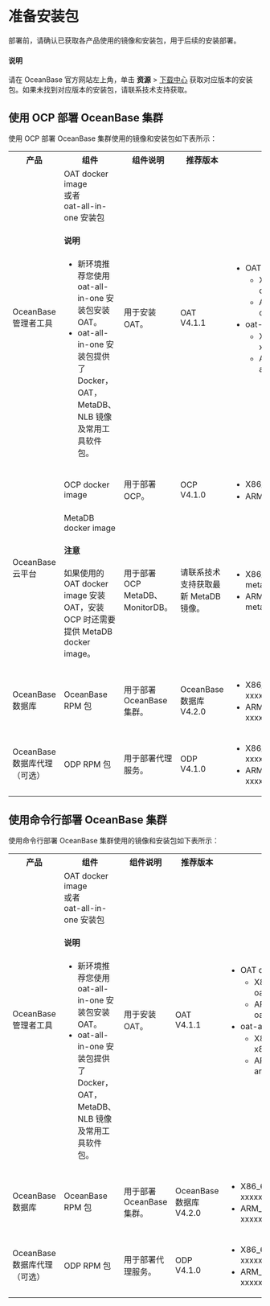 # 准备安装包

部署前，请确认已获取各产品使用的镜像和安装包，用于后续的安装部署。

<main id="notice" type='explain'>
    <h4>说明</h4>
    <p>请在 OceanBase 官方网站左上角，单击 <b>资源</b> > <a href="https://www.oceanbase.com/softwarecenter-enterprise">下载中心</a> 获取对应版本的安装包。如果未找到对应版本的安装包，请联系技术支持获取。</p>
</main>

## 使用 OCP 部署 OceanBase 集群

使用 OCP 部署 OceanBase 集群使用的镜像和安装包如下表所示：

<table>
   <tr>
       <th>产品</th>
       <th>组件</th>
       <th>组件说明</th>
       <th>推荐版本</th>
       <th>安装包/镜像名</th>
   </tr>
   <tr>
       <td>OceanBase 管理者工具</td>
       <td>OAT docker image </br>或者</br>oat-all-in-one 安装包 <main id="notice" type='explain'><h4>说明</h4><p><ul><li>新环境推荐您使用 oat-all-in-one 安装包安装 OAT。</li><li>oat-all-in-one 安装包提供了 Docker，OAT，MetaDB、NLB 镜像及常用工具软件包。</li></ul></p></main></td>
       <td>用于安装 OAT。</td>
       <td>OAT V4.1.1</td>
       <td><ul><li>OAT docker image：<ul><li>X86_64 平台：oat_x.x.x_xxxxxxxx_x86.tgz</li><li>ARM_64 平台：oat_x.x.x_xxxxxxxx_arm.tgz</li></ul>
       </li><li>oat-all-in-one 安装包：<ul><li>X86_64 平台：oat-all-in-one-x86-411.tar</li><li>ARM_64 平台：oat-all-in-one-arm-411.tar</li></ul></li></ul></td>
   </tr>
   <tr>
       <td rowspan=2>OceanBase 云平台</td>
       <td>OCP docker image</td>
       <td>用于部署 OCP。</td>
       <td>OCP V4.1.0</td>
       <td><ul><li>X86_64 平台：ocpxxx.tar.gz</li><li>ARM_64 平台：ocpxxx.arm.tar.gz</li></ul></td>
   </tr>
   <tr>
       <td>MetaDB docker image <main id="notice" type='notice'><h4>注意</h4><p>如果使用的 OAT docker image 安装 OAT，安装 OCP 时还需要提供 MetaDB docker image。</p></main></td>
       <td>用于部署 OCP MetaDB、MonitorDB。</td>
       <td>请联系技术支持获取最新 MetaDB 镜像。</td>
       <td><ul><li>X86_64 平台：meta_xxxxxx_xxxxxx_x86_xxxxxxxx.tgz</li><li>ARM_64 平台：meta_xxxxxx_xxxxxx_arm_xxxxxxxx.tgz</li></ul></td>
   </tr>
   <tr>
       <td>OceanBase 数据库</td>
       <td>OceanBase RPM 包</td>
       <td>用于部署 OceanBase 集群。</td>
       <td>OceanBase 数据库 V4.2.0</td>
       <td><ul><li>X86_64 平台：oceanbase-x.x.x.x-xxxxxxxxxxxxxxxxxx.el7.x86_64.rpm</li><li>ARM_64 平台：oceanbase-x.x.x.x-xxxxxxxxxxxxxxxxxx.el7.aarch64.rpm</li></ul></td>
   </tr>
   <tr>
       <td>OceanBase 数据库代理（可选）</td>
       <td>ODP RPM 包</td>
       <td>用于部署代理服务。</td>
       <td>ODP V4.1.0</td>
       <td><ul><li>X86_64 平台：obproxy-x.x.x.x-xxxxxxxxxxxxxx.el7.x86_64.rpm</li><li>ARM_64 平台：obproxy-x.x.x.x-xxxxxxxxxxxxxx.el7.aarch64.rpm</li></ul></td>
   </tr>
</table>

## 使用命令行部署 OceanBase 集群

使用命令行部署 OceanBase 集群使用的镜像和安装包如下表所示：

<table>
   <tr>
       <th>产品</th>
       <th>组件</th>
       <th>组件说明</th>
       <th>推荐版本</th>
       <th>安装包/镜像名</th>
   </tr>
   <tr>
       <td>OceanBase 管理者工具</td>
       <td>OAT docker image </br>或者</br>oat-all-in-one 安装包 <main id="notice" type='explain'><h4>说明</h4><p><ul><li>新环境推荐您使用 oat-all-in-one 安装包安装 OAT。</li><li>oat-all-in-one 安装包提供了 Docker，OAT，MetaDB、NLB 镜像及常用工具软件包。</li></ul></p></main></td>
       <td>用于安装 OAT。</td>
       <td>OAT V4.1.1</td>
       <td><ul><li>OAT docker image：<ul><li>X86_64 平台：oat_x.x.x_xxxxxxxx_x86.tgz</li><li>ARM_64 平台：oat_x.x.x_xxxxxxxx_arm.tgz</li></ul>
       </li><li>oat-all-in-one 安装包：<ul><li>X86_64 平台：oat-all-in-one-x86-411.tar</li><li>ARM_64 平台：oat-all-in-one-arm-411.tar</li></ul></li></ul></td>
   </tr>
   <tr>
       <td>OceanBase 数据库</td>
       <td>OceanBase RPM 包</td>
       <td>用于部署 OceanBase 集群。</td>
       <td>OceanBase 数据库 V4.2.0</td>
       <td><ul><li>X86_64 平台：oceanbase-x.x.x.x-xxxxxxxxxxxxxxxxxx.el7.x86_64.rpm</li><li>ARM_64 平台：oceanbase-x.x.x.x-xxxxxxxxxxxxxxxxxx.el7.aarch64.rpm</li></ul></td>
   </tr>
   <tr>
       <td>OceanBase 数据库代理（可选）</td>
       <td>ODP RPM 包</td>
       <td>用于部署代理服务。</td>
       <td>ODP V4.1.0</td>
       <td><ul><li>X86_64 平台：obproxy-x.x.x.x-xxxxxxxxxxxxxx.el7.x86_64.rpm</li><li>ARM_64 平台：obproxy-x.x.x.x-xxxxxxxxxxxxxx.el7.aarch64.rpm</li></ul></td>
   </tr>
</table>
